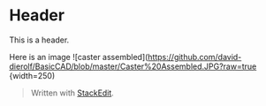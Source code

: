 # Header

This is a header.

Here is an image 
![caster assembled](https://github.com/david-dierolf/BasicCAD/blob/master/Caster%20Assembled.JPG?raw=true {width=250)
> Written with [StackEdit](https://stackedit.io/).
<!--stackedit_data:
eyJoaXN0b3J5IjpbMTA2MTQyMjE0MCwxNjYyNDgzODk3LDczMD
k5ODExNl19
-->